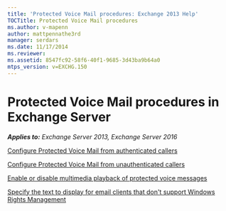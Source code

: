 ```yaml
---
title: 'Protected Voice Mail procedures: Exchange 2013 Help'
TOCTitle: Protected Voice Mail procedures
ms.author: v-mapenn
author: mattpennathe3rd
manager: serdars
ms.date: 11/17/2014
ms.reviewer: 
ms.assetid: 8547fc92-58f6-40f1-9685-3d43ba9b64a0
mtps_version: v=EXCHG.150
---
```


# Protected Voice Mail procedures in Exchange Server

_**Applies to:** Exchange Server 2013, Exchange Server 2016_

[Configure Protected Voice Mail from authenticated callers](configure-protected-voice-mail-from-authenticated-callers-exchange-2013-help.md)

[Configure Protected Voice Mail from unauthenticated callers](configure-protected-voice-mail-from-unauthenticated-callers-exchange-2013-help.md)

[Enable or disable multimedia playback of protected voice messages](enable-or-disable-multimedia-playback-exchange-2013-help.md)

[Specify the text to display for email clients that don't support Windows Rights Management](specify-text-for-non-wrm-email-clients-exchange-2013-help.md)
